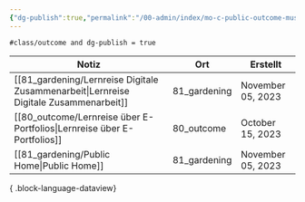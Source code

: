 ```yaml
---
{"dg-publish":true,"permalink":"/00-admin/index/mo-c-public-outcome-muschelschale97-vercel-app/","tags":["class/index"],"created":"2023-11-05T15:42:30.537+01:00","updated":"2023-11-05T15:46:45.742+01:00"}
---
```



`#class/outcome and dg-publish = true`

| Notiz                                                                                    | Ort          | Erstellt          |
| ---------------------------------------------------------------------------------------- | ------------ | ----------------- |
| [[81_gardening/Lernreise Digitale Zusammenarbeit\|Lernreise Digitale Zusammenarbeit]] | 81_gardening | November 05, 2023 |
| [[80_outcome/Lernreise über E-Portfolios\|Lernreise über E-Portfolios]]               | 80_outcome   | October 15, 2023  |
| [[81_gardening/Public Home\|Public Home]]                                             | 81_gardening | November 05, 2023 |

{ .block-language-dataview}

